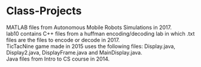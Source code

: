 # Class-Projects
MATLAB files from Autonomous Mobile Robots Simulations in 2017. <br />
lab10 contains C++ files from a huffman encoding/decoding lab in which .txt files are the files to encode or decode in 2017. <br />
TicTacNine game made in 2015 uses the following files: Display.java, Display2.java, DisplayFrame.java and MainDisplay.java. <br />
Java files from Intro to CS course in 2014. <br />

